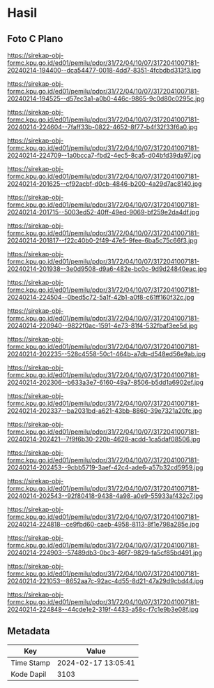 # Hasil

## Foto C Plano

https://sirekap-obj-formc.kpu.go.id/ed01/pemilu/pdpr/31/72/04/10/07/3172041007181-20240214-194400--dca54477-0018-4dd7-8351-4fcbdbd313f3.jpg

https://sirekap-obj-formc.kpu.go.id/ed01/pemilu/pdpr/31/72/04/10/07/3172041007181-20240214-194525--d57ec3a1-a0b0-446c-9865-9c0d80c0295c.jpg

https://sirekap-obj-formc.kpu.go.id/ed01/pemilu/pdpr/31/72/04/10/07/3172041007181-20240214-224604--7faff33b-0822-4652-8f77-b4f32f33f6a0.jpg

https://sirekap-obj-formc.kpu.go.id/ed01/pemilu/pdpr/31/72/04/10/07/3172041007181-20240214-224709--1a0bcca7-fbd2-4ec5-8ca5-d04bfd39da97.jpg

https://sirekap-obj-formc.kpu.go.id/ed01/pemilu/pdpr/31/72/04/10/07/3172041007181-20240214-201625--cf92acbf-d0cb-4846-b200-4a29d7ac8140.jpg

https://sirekap-obj-formc.kpu.go.id/ed01/pemilu/pdpr/31/72/04/10/07/3172041007181-20240214-201715--5003ed52-40ff-49ed-9069-bf259e2da4df.jpg

https://sirekap-obj-formc.kpu.go.id/ed01/pemilu/pdpr/31/72/04/10/07/3172041007181-20240214-201817--f22c40b0-2f49-47e5-9fee-6ba5c75c66f3.jpg

https://sirekap-obj-formc.kpu.go.id/ed01/pemilu/pdpr/31/72/04/10/07/3172041007181-20240214-201938--3e0d9508-d9a6-482e-bc0c-9d9d24840eac.jpg

https://sirekap-obj-formc.kpu.go.id/ed01/pemilu/pdpr/31/72/04/10/07/3172041007181-20240214-224504--0bed5c72-5a1f-42b1-a0f8-c61ff160f32c.jpg

https://sirekap-obj-formc.kpu.go.id/ed01/pemilu/pdpr/31/72/04/10/07/3172041007181-20240214-220940--9822f0ac-1591-4e73-81f4-532fbaf3ee5d.jpg

https://sirekap-obj-formc.kpu.go.id/ed01/pemilu/pdpr/31/72/04/10/07/3172041007181-20240214-202235--528c4558-50c1-464b-a7db-d548ed56e9ab.jpg

https://sirekap-obj-formc.kpu.go.id/ed01/pemilu/pdpr/31/72/04/10/07/3172041007181-20240214-202306--b633a3e7-6160-49a7-8506-b5dd1a6902ef.jpg

https://sirekap-obj-formc.kpu.go.id/ed01/pemilu/pdpr/31/72/04/10/07/3172041007181-20240214-202337--ba2031bd-a621-43bb-8860-39e7321a20fc.jpg

https://sirekap-obj-formc.kpu.go.id/ed01/pemilu/pdpr/31/72/04/10/07/3172041007181-20240214-202421--7f9f6b30-220b-4628-acdd-1ca5daf08506.jpg

https://sirekap-obj-formc.kpu.go.id/ed01/pemilu/pdpr/31/72/04/10/07/3172041007181-20240214-202453--9cbb5719-3aef-42c4-ade6-a57b32cd5959.jpg

https://sirekap-obj-formc.kpu.go.id/ed01/pemilu/pdpr/31/72/04/10/07/3172041007181-20240214-202543--92f80418-9438-4a98-a0e9-55933af432c7.jpg

https://sirekap-obj-formc.kpu.go.id/ed01/pemilu/pdpr/31/72/04/10/07/3172041007181-20240214-224818--ce9fbd60-caeb-4958-8113-8f1e798a285e.jpg

https://sirekap-obj-formc.kpu.go.id/ed01/pemilu/pdpr/31/72/04/10/07/3172041007181-20240214-224903--57489db3-0bc3-46f7-9829-fa5cf85bd491.jpg

https://sirekap-obj-formc.kpu.go.id/ed01/pemilu/pdpr/31/72/04/10/07/3172041007181-20240214-221053--8652aa7c-92ac-4d55-8d21-47a29d9cbd44.jpg

https://sirekap-obj-formc.kpu.go.id/ed01/pemilu/pdpr/31/72/04/10/07/3172041007181-20240214-224848--44cde1e2-319f-4433-a58c-f7c1e9b3e08f.jpg


## Metadata

| Key        | Value               |
| ---------- | ------------------- |
| Time Stamp | 2024-02-17 13:05:41 |
| Kode Dapil | 3103                |



